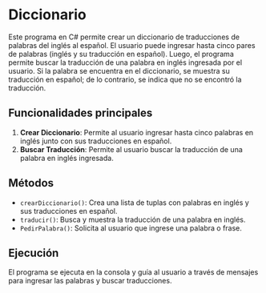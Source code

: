 # Diccionario

Este programa en C# permite crear un diccionario de traducciones de palabras del inglés al español. El usuario puede ingresar hasta cinco pares de palabras (inglés y su traducción en español). Luego, el programa permite buscar la traducción de una palabra en inglés ingresada por el usuario. Si la palabra se encuentra en el diccionario, se muestra su traducción en español; de lo contrario, se indica que no se encontró la traducción.

## Funcionalidades principales

1. **Crear Diccionario**: Permite al usuario ingresar hasta cinco palabras en inglés junto con sus traducciones en español.
2. **Buscar Traducción**: Permite al usuario buscar la traducción de una palabra en inglés ingresada.

## Métodos

- `crearDiccionario()`: Crea una lista de tuplas con palabras en inglés y sus traducciones en español.
- `traducir()`: Busca y muestra la traducción de una palabra en inglés.
- `PedirPalabra()`: Solicita al usuario que ingrese una palabra o frase.

## Ejecución

El programa se ejecuta en la consola y guía al usuario a través de mensajes para ingresar las palabras y buscar traducciones.
